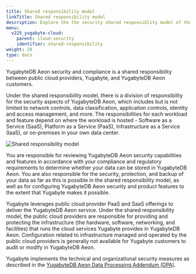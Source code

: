 ```yaml
---
title: Shared responsibility model
linkTitle: Shared responsibility model
description: Explore the the security shared responsiblity model of the YugabyteDB Aeon database.
menu:
  v225_yugabyte-cloud:
    parent: cloud-security
    identifier: shared-responsibility
weight: 20
type: docs
---
```


YugabyteDB Aeon security and compliance is a shared responsibility between public cloud providers, Yugabyte, and YugabyteDB Aeon customers.

Under the shared responsibility model, there is a division of responsibility for the security aspects of YugabyteDB Aeon, which includes but is not limited to network controls, data classification, application controls, identity and access management, and more. The responsibilities for each workload and feature depend on where the workload is hosted - Software as a Service (SaaS), Platform as a Service (PaaS), Infrastructure as a Service (IaaS), or on-premises in your own data center.

![Shared responsibility model](/images/yb-cloud/cloud-shared-responsibility.png)

You are responsible for reviewing YugabyteDB Aeon security capabilities and features in accordance with your compliance and regulatory requirements to determine whether your data can be stored in YugabyteDB Aeon. You are also responsible for the security, protection, and backup of your data as far as this is possible in the shared responsibility model, as well as for configuring YugabyteDB Aeon security and product features to the extent that Yugabyte makes it possible.

Yugabyte leverages public cloud provider PaaS and SaaS offerings to deliver the YugabyteDB Aeon service. Under the shared responsibility model, the public cloud providers are responsible for providing and protecting the infrastructure (the hardware, software, networking, and facilities) that runs the cloud services Yugabyte provides in YugabyteDB Aeon. Configuration related to infrastructure managed and operated by the public cloud providers is generally not available for Yugabyte customers to audit or modify in YugabyteDB Aeon.

Yugabyte implements the technical and organizational security measures as described in the [YugabyteDB Aeon Data Processing Addendum (DPA)](https://www.yugabyte.com/yugabyte-cloud-data-processing-addendum/).
